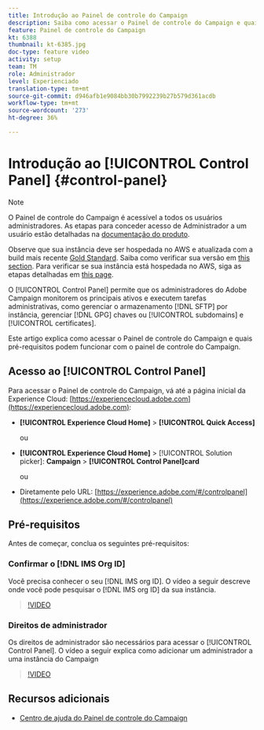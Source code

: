 ```yaml
---
title: Introdução ao Painel de controle do Campaign
description: Saiba como acessar o Painel de controle do Campaign e quais pré-requisitos podem funcionar com o painel de controle do Campaign.
feature: Painel de controle do Campaign
kt: 6388
thumbnail: kt-6385.jpg
doc-type: feature video
activity: setup
team: TM
role: Administrador
level: Experienciado
translation-type: tm+mt
source-git-commit: d946afb1e9084bb30b7992239b27b579d361acdb
workflow-type: tm+mt
source-wordcount: '273'
ht-degree: 36%

---
```



# Introdução ao [!UICONTROL Control Panel] {#control-panel}

>[!NOTE]
>
> O Painel de controle do Campaign é acessível a todos os usuários administradores. As etapas para conceder acesso de Administrador a um usuário estão detalhadas na [documentação do produto](https://experienceleague.adobe.com/docs/control-panel/using/discover-control-panel/managing-permissions.html?lang=en#discover-control-panel).
>
> Observe que sua instância deve ser hospedada no AWS e atualizada com a build mais recente [Gold Standard](https://experienceleague.adobe.com/docs/campaign-classic/using/release-notes/gs-release/gs-overview.html). Saiba como verificar sua versão em [this section](https://experienceleague.adobe.com/docs/campaign-classic/using/getting-started/starting-with-adobe-campaign/launching-adobe-campaign.html?lang=en#getting-your-campaign-version). Para verificar se sua instância está hospedada no AWS, siga as etapas detalhadas em [this page](https://experienceleague.adobe.com/docs/control-panel/using/faq.html).

O [!UICONTROL Control Panel] permite que os administradores do Adobe Campaign monitorem os principais ativos e executem tarefas administrativas, como gerenciar o armazenamento [!DNL SFTP] por instância, gerenciar [!DNL GPG] chaves ou [!UICONTROL subdomains] e [!UICONTROL certificates].

Este artigo explica como acessar o Painel de controle do Campaign e quais pré-requisitos podem funcionar com o painel de controle do Campaign.

## Acesso ao [!UICONTROL Control Panel]

Para acessar o Painel de controle do Campaign, vá até a página inicial da Experience Cloud: [https://experiencecloud.adobe.com](https://experiencecloud.adobe.com):

* **[!UICONTROL Experience Cloud Home]** > **[!UICONTROL Quick Access]**

   ou
* **[!UICONTROL Experience Cloud Home]**  > [!UICONTROL Solution picker]: **Campaign** > **[!UICONTROL Control Panel]card**

   ou

* Diretamente pelo URL: [https://experience.adobe.com/#/controlpanel](https://experience.adobe.com/#/controlpanel)

## Pré-requisitos

Antes de começar, conclua os seguintes pré-requisitos:

### Confirmar o [!DNL IMS Org ID]

Você precisa conhecer o seu [!DNL IMS org ID]. O vídeo a seguir descreve onde você pode pesquisar o [!DNL IMS org ID] da sua instância.

>[!VIDEO](https://video.tv.adobe.com/v/27183?quality=12)

### Direitos de administrador

Os direitos de administrador são necessários para acessar o [!UICONTROL Control Panel].
O vídeo a seguir explica como adicionar um administrador a uma instância do Campaign

>[!VIDEO](https://video.tv.adobe.com/v/27147?quality=12)

## Recursos adicionais

* [Centro de ajuda do Painel de controle do Campaign](https://docs.adobe.com/content/help/pt-BR/control-panel/using/control-panel-home.translate.html)

